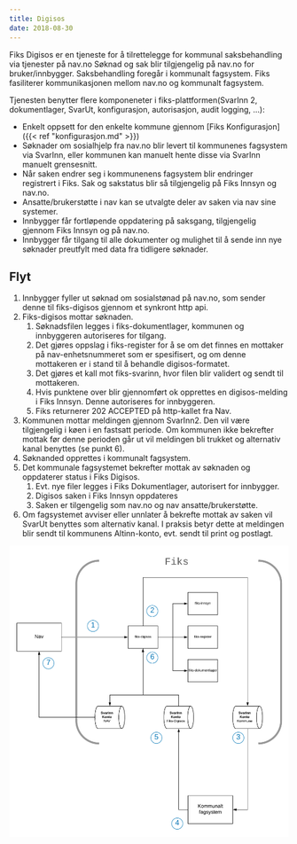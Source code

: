 ```yaml
---
title: Digisos
date: 2018-08-30 
---
```


Fiks Digisos er en tjeneste for å tilrettelegge for kommunal saksbehandling via tjenester på nav.no Søknad og sak blir tilgjengelig på nav.no for bruker/innbygger. Saksbehandling foregår i kommunalt fagsystem. Fiks fasiliterer kommunikasjonen mellom nav.no og kommunalt fagsystem.

Tjenesten benytter flere komponeneter i fiks-plattformen(SvarInn 2, dokumentlager, SvarUt, konfigurasjon, autorisasjon, audit logging, ...):

* Enkelt oppsett for den enkelte kommune gjennom [Fiks Konfigurasjon]({{< ref "konfigurasjon.md" >}}) 
* Søknader om sosialhjelp fra nav.no blir levert til kommunenes fagsystem via SvarInn, eller kommunen kan manuelt hente disse via SvarInn manuelt grensesnitt.
* Når saken endrer seg i kommunenens fagsystem blir endringer registrert i Fiks. Sak og sakstatus blir så tilgjengelig på Fiks Innsyn og nav.no.
* Ansatte/brukerstøtte i nav kan se utvalgte deler av saken via nav sine systemer.
* Innbygger får fortløpende oppdatering på saksgang, tilgjengelig gjennom Fiks Innsyn og på nav.no.
* Innbygger får tilgang til alle dokumenter og mulighet til å sende inn nye søknader preutfylt med data fra tidligere søknader.
  
## Flyt

1. Innbygger fyller ut søknad om sosialstønad på nav.no, som sender denne til fiks-digisos gjennom et synkront http api.
2. Fiks-digisos mottar søknaden.
    1. Søknadsfilen legges i fiks-dokumentlager, kommunen og innbyggeren autoriseres for tilgang.
    2. Det gjøres oppslag i fiks-register for å se om det finnes en mottaker på nav-enhetsnummeret som er spesifisert, og om denne mottakeren er i stand til å behandle digisos-formatet.
    3. Det gjøres et kall mot fiks-svarinn, hvor filen blir validert og sendt til mottakeren.
    4. Hvis punktene over blir gjennomført ok opprettes en digisos-melding i Fiks Innsyn. Denne autoriseres for innbyggeren.
    5. Fiks returnerer 202 ACCEPTED på http-kallet fra Nav.
3. Kommunen mottar meldingen gjennom SvarInn2. Den vil være tilgjengelig i køen i en fastsatt periode. Om kommunen ikke bekrefter mottak før denne perioden går ut vil meldingen bli trukket og alternativ kanal benyttes (se punkt 6).
4. Søknanded opprettes i kommunalt fagsystem.
5. Det kommunale fagsystemet bekrefter mottak av søknaden og oppdaterer status i Fiks Digisos. 
    1. Evt. nye filer legges i Fiks Dokumentlager, autorisert for innbygger.
    2. Digisos saken i Fiks Innsyn oppdateres
    3. Saken er tilgengelig som nav.no og nav ansatte/brukerstøtte.
6. Om fagsystemet avviser eller unnlater å bekrefte mottak av saken vil SvarUt benyttes som alternativ kanal. I praksis betyr dette at meldingen blir sendt til kommunens Altinn-konto, evt. sendt til print og postlagt.     
    
![fiks_digisos](/images/fiks_digisos.png "Fiks Digisos")
